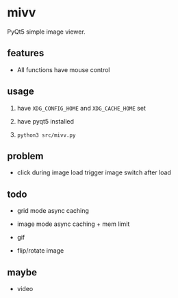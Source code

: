 # mivv

PyQt5 simple image viewer.

## features

* All functions have mouse control

## usage

1. have `XDG_CONFIG_HOME` and `XDG_CACHE_HOME` set

2. have pyqt5 installed

3. `python3 src/mivv.py`

## problem

* click during image load trigger image switch after load

## todo

* grid mode async caching

* image mode async caching + mem limit

* gif

* flip/rotate image

## maybe

* video
